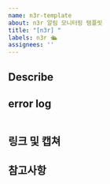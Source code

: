 ```yaml
---
name: n3r-template
about: n3r 알림 모니터링 템플릿
title: "[n3r] "
labels: n3r 🛳️
assignees: ''
---
```


## Describe


## error log
```java

```


## 링크 및 캡쳐


## 참고사항
